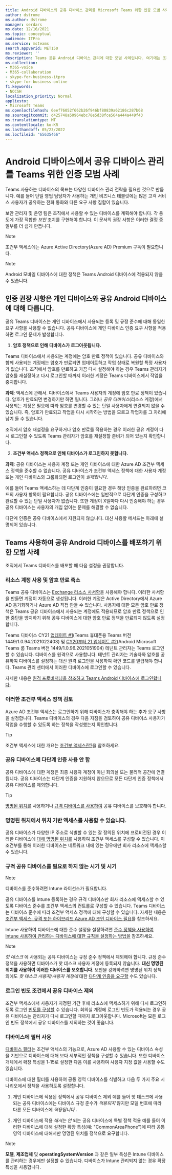 ```yaml
---
title: Android 디바이스의 공유 디바이스 관리를 Microsoft Teams 위한 인증 모범 사례입니다.
author: dstrome
ms.author: dstrome
manager: serdars
ms.date: 12/16/2021
ms.topic: conceptual
audience: ITPro
ms.service: msteams
search.appverid: MET150
ms.reviewer: ''
description: Teams 공유 Android 디바이스 관리에 대한 모범 사례입니다. 여기에는 조건부 액세스, 암호 정책, 다단계 인증 조언 등이 있습니다.
ms.collection:
- M365-voice
- M365-collaboration
- skype-for-business-itpro
- skype-for-business-online
f1.keywords:
- NOCSH
localization_priority: Normal
appliesto:
- Microsoft Teams
ms.openlocfilehash: 6eef76052f662b26f946bf80839a62186c287b68
ms.sourcegitcommit: d425748a50964ebc78e5d38fce564a444a449f43
ms.translationtype: MT
ms.contentlocale: ko-KR
ms.lasthandoff: 05/23/2022
ms.locfileid: "65635466"
---
```

# <a name="authentication-best-practices-for-teams-shared-device-management-on-android-devices"></a>Android 디바이스에서 공유 디바이스 관리를 Teams 위한 인증 모범 사례

Teams 사용하는 디바이스의 목표는 다양한 디바이스 관리 전략을 필요한 것으로 만듭니다. 예를 들어 단일 영업 담당자가 사용하는 개인 비즈니스 태블릿에는 많은 고객 서비스 사용자가 공유하는 전화 통화와 다른 요구 사항 집합이 있습니다.

보안 관리자 및 운영 팀은 조직에서 사용할 수 있는 디바이스를 계획해야 합니다. 각 용도에 가장 적합한 *보안* 조치를 구현해야 합니다. 이 문서의 권장 사항은 이러한 결정 중 일부를 더 쉽게 만듭니다.

>[!NOTE]
>조건부 액세스에는 Azure Active Directory(Azure AD) Premium 구독이 필요합니다.

>[!NOTE]
>Android 모바일 디바이스에 대한 정책은 Teams Android 디바이스에 적용되지 않을 수 있습니다.

## <a name="authentication-recommendations-are-different-for-personal-versus-shared-android-devices"></a>인증 권장 사항은 개인 디바이스와 공유 Android 디바이스에 대해 다릅니다.

공유 Teams 디바이스는 개인 디바이스에서 사용되는 등록 및 규정 준수에 대해 동일한 요구 사항을 사용할 수 없습니다. 공유 디바이스에 개인 디바이스 인증 요구 사항을 적용하면 로그인 문제가 발생합니다.

1.  **암호 정책으로 인해 디바이스가 로그아웃됩니다.**

Teams 디바이스에서 사용되는 계정에는 암호 만료 정책이 있습니다. 공유 디바이스와 함께 사용되는 계정에는 암호가 만료되면 업데이트하고 작업 상태로 복원할 특정 사용자가 없습니다. 조직에서 암호를 만료하고 가끔 다시 설정해야 하는 경우 Teams 관리자가 암호를 재설정하고 다시 로그인할 때까지 이러한 계정은 Teams 디바이스에서 작업을 중지합니다.

**과제**: 액세스에 관해서. 디바이스에서 Teams 사용자의 계정에 암호 만료 정책이 있습니다. 암호가 만료되면 변경하기만 하면 됩니다. 그러나 *공유 디바이스*(리소스 계정)에서 사용되는 계정은 필요에 따라 암호를 변경할 수 있는 단일 사용자에게 연결되지 않을 수 있습니다. 즉, 암호가 만료되고 작업을 다시 시작하는 방법을 모르고 작업자를 그 자리에 남겨 둘 수 있습니다.

조직에서 암호 재설정을 요구하거나 암호 만료를 적용하는 경우 이러한 공유 계정이 다시 로그인할 수 있도록 Teams 관리자가 암호를 재설정할 준비가 되어 있는지 확인합니다.

2.  **조건부 액세스 정책으로 인해 디바이스가 로그인하지 못합니다.**

**과제**: 공유 디바이스는 사용자 계정 또는 개인 디바이스에 대한 Azure AD 조건부 액세스 정책을 준수할 수 없습니다. 공유 디바이스가 조건부 액세스 정책에 대한 사용자 계정 또는 개인 디바이스와 그룹화되면 로그인이 *실패합니다*.

예를 들어 Teams 액세스하는 데 다단계 인증이 필요한 경우 해당 인증을 완료하려면 코드의 사용자 항목이 필요합니다. 공유 디바이스에는 일반적으로 다단계 인증을 구성하고 완료할 수 있는 단일 사용자가 없습니다. 또한 계정이 X일마다 다시 인증해야 하는 경우 공유 디바이스는 사용자의 개입 없이는 문제를 해결할 수 없습니다.

다단계 인증은 공유 디바이스에서 지원되지 않습니다. 대신 사용할 메서드는 아래에 설명되어 있습니다.

## <a name="best-practices-for-the-deployment-of-shared-android-devices-with-teams"></a>Teams 사용하여 공유 Android 디바이스를 배포하기 위한 모범 사례

조직에서 Teams 디바이스를 배포할 때 다음 설정을 권장합니다.

### <a name="use-a-resource-account-and-curtail-its-password-expiration"></a>**리소스 계정 사용 및 암호 만료 축소**

Teams 공유 디바이스는 [Exchange 리소스 사서함](/exchange/recipients-in-exchange-online/manage-resource-mailboxes)을 사용해야 합니다. 이러한 사서함을 만들면 계정이 자동으로 생성됩니다. 이러한 계정은 Active Directory에서 Azure AD 동기화하거나 Azure AD 직접 만들 수 있습니다. 사용자에 대한 모든 암호 만료 정책은 Teams 공유 디바이스에서 사용되는 계정에도 적용되므로 암호 만료 정책으로 인한 중단을 방지하기 위해 공유 디바이스에 대한 암호 만료 정책을 만료되지 않도록 설정합니다.

Teams 디바이스 CY21 [업데이트 #1](https://support.microsoft.com/office/what-s-new-in-microsoft-teams-devices-eabf4d81-acdd-4b23-afa1-9ee47bb7c5e2#ID0EBD=Desk_phones)(Teams 휴대폰용 Teams 버전 1449/1.0.94.2021022403) 및 [CY20부터 21 업데이트 #2](https://support.microsoft.com/office/what-s-new-in-microsoft-teams-devices-eabf4d81-acdd-4b23-afa1-9ee47bb7c5e2#ID0EBD=Teams_Rooms_on_Android)(Android Microsoft Teams 룸 Teams 버전 1449/1.0.96.2021051904) 테넌트 관리자는 Teams 로그인할 수 있습니다. 디바이스를 원격으로 사용합니다. 테넌트 관리자는 기술자와 암호를 공유하여 디바이스를 설정하는 대신 원격 로그인을 사용하여 확인 코드를 발급해야 합니다. Teams 관리 센터에서 이러한 디바이스에 로그인할 수 있습니다.

자세한 내용은 [원격 프로비저닝을 참조하고 Teams Android 디바이스에 로그인합니다](/MicrosoftTeams/devices/remote-provision-remote-login). 

### <a name="review-these-conditional-access-policies"></a>**이러한 조건부 액세스 정책 검토**

Azure AD 조건부 액세스는 로그인하기 위해 디바이스가 충족해야 하는 추가 요구 사항을 설정합니다. Teams 디바이스의 경우 다음 지침을 검토하여 공유 디바이스 사용자가 작업을 수행할 수 있도록 하는 정책을 작성했는지 확인합니다.

> [!TIP]
> 조건부 액세스에 대한 개요는 [조건부 액세스란?](/azure/active-directory/conditional-access/overview)을 참조하세요.

### <a name="do-not-use-multi-factor-authentication-for-shared-devices"></a>공유 디바이스에 다단계 인증 사용 안 함

공유 디바이스에 대한 계정은 최종 사용자 계정이 아닌 회의실 또는 물리적 공간에 연결됩니다. 공유 디바이스는 다단계 인증을 지원하지 않으므로 모든 다단계 인증 정책에서 공유 디바이스를 제외합니다.

>[!TIP]
>[명명된 위치를](/azure/active-directory/conditional-access/location-condition) 사용하거나 [규격 디바이스를 사용하여](/azure/active-directory/conditional-access/howto-conditional-access-policy-compliant-device) 공유 디바이스를 보호해야 합니다.

### <a name="you-can-use-location-based-access-with-named-locations"></a>명명된 위치에서 위치 기반 액세스를 사용할 수 있습니다.

공유 디바이스가 다양한 IP 주소로 식별할 수 있는 잘 정의된 위치에 프로비전된 경우 이러한 디바이스에 [대해 명명된 위치를](/azure/active-directory/conditional-access/location-condition) 사용하여 조건부 액세스를 구성할 수 있습니다. 이 조건부를 통해 이러한 디바이스는 네트워크 내에 있는 경우에만 회사 리소스에 액세스할 수 있습니다.

### <a name="when-and-when-not-to-require-compliant-shared-devices"></a>규격 공유 디바이스를 필요로 하지 않는 시기 및 시기

>[!NOTE]
>디바이스를 준수하려면 Intune 라이선스가 필요합니다.

공유 디바이스를 Intune 등록하는 경우 규격 디바이스만 회사 리소스에 액세스할 수 있도록 디바이스 준수를 조건부 액세스의 컨트롤로 구성할 수 있습니다. Teams 디바이스는 디바이스 준수에 따라 조건부 액세스 정책에 대해 구성할 수 있습니다. 자세한 내용은 [조건부 액세스: 규격 또는 하이브리드 Azure AD 조인 디바이스 필요](/azure/active-directory/conditional-access/howto-conditional-access-policy-compliant-device)를 참조하세요.

Intune 사용하여 디바이스에 대한 준수 설정을 설정하려면 [준수 정책을 사용하여 Intune 사용하여 관리하는 디바이스에 대한 규칙을 설정하는 방법을](/intune/protect/device-compliance-get-started) 참조하세요.

>[!NOTE]
> *핫 데스크* 에 사용되는 공유 디바이스는 규정 준수 정책에서 제외해야 합니다. 규정 준수 정책을 사용하면 디바이스가 핫 데스크 사용자 계정에 등록되지 않습니다. **대신 명명된 위치를 사용하여 이러한 디바이스를 보호합니다**.
> 보안을 강화하려면 명명된 위치 정책 외에도 *핫 데스크 사용자/사용자 계정에* 대한 [다단계 인증을 요구할](/azure/active-directory/authentication/tutorial-enable-azure-mfa) 수도 있습니다.

### <a name="exclude-shared-devices-from-sign-in-frequency-conditions"></a>로그인 빈도 조건에서 공유 디바이스 제외

조건부 액세스에서 사용자가 지정된 기간 후에 리소스에 액세스하기 위해 다시 로그인하도록 로그인 [빈도를 구성할](/azure/active-directory/conditional-access/howto-conditional-access-session-lifetime#user-sign-in-frequency) 수 있습니다. 회의실 계정에 로그인 빈도가 적용되는 경우 공유 디바이스는 관리자가 다시 로그인할 때까지 로그아웃합니다. Microsoft는 모든 로그인 빈도 정책에서 공유 디바이스를 제외하는 것이 좋습니다.

### <a name="using-filters-for-devices"></a>디바이스에 필터 사용

[디바이스 필터](/azure/active-directory/conditional-access/concept-condition-filters-for-devices)는 조건부 액세스의 기능으로, Azure AD 사용할 수 있는 디바이스 속성을 기반으로 디바이스에 대해 보다 세부적인 정책을 구성할 수 있습니다. 또한 디바이스 개체에서 확장 특성을 1-15로 설정한 다음 이를 사용하여 사용자 지정 값을 사용할 수도 있습니다.

디바이스에 대한 필터를 사용하여 공통 영역 디바이스를 식별하고 다음 두 가지 주요 시나리오에서 정책을 사용하도록 설정합니다.

1.  개인 디바이스에 적용된 정책에서 공유 디바이스 제외 예를 들어 핫 데스크에 사용되는 공유 디바이스에는 디바이스 규정 준수가 *적용되지* 않지만 모델 번호에 따라 다른 모든 디바이스에 *적용됩니다* .

2.  개인 디바이스에 적용 *해서는 안* 되는 공유 디바이스에 특별 정책 적용 예를 들어 이러한 디바이스에 대해 설정한 확장 특성(예: "CommonAreaPhone")에 따라 공통 영역 디바이스에 대해서만 명명된 위치를 정책으로 요구합니다.

>[!NOTE] 
> **모델**, **제조업체** 및 **operatingSystemVersion** 과 같은 일부 특성은 Intune 디바이스를 관리하는 경우에만 설정할 수 있습니다. 디바이스가 Intune 관리되지 않는 경우 확장 특성을 사용합니다.
